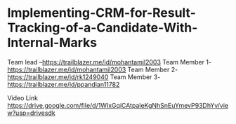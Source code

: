 # Implementing-CRM-for-Result-Tracking-of-a-Candidate-With-Internal-Marks

Team lead –https://trailblazer.me/id/mohantamil2003
Team Member 1- https://trailblazer.me/id/mohantamil2003 
Team Member 2- https://trailblazer.me/id/rk1249040
Team Member 3- https://trailblazer.me/id/ppandian11782

Video Link https://drive.google.com/file/d/1WIxGqiCAtpaleKgNhSnEuYmevP93DhYv/view?usp=drivesdk
